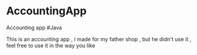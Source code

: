AccountingApp
=============

Accounting app #Java

This is an accounting app , i made for my father shop , but he didn't use it , feel free to use it in the way you like
